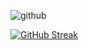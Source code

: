 ![github](https://user-images.githubusercontent.com/37814393/141808764-4e73154e-31ff-40b7-88ba-30266571494e.png)


[![GitHub Streak](http://github-readme-streak-stats.herokuapp.com?user=floki1250&theme=dracula&hide_border=true&date_format=M%20j%5B%2C%20Y%5D)](https://git.io/streak-stats)

